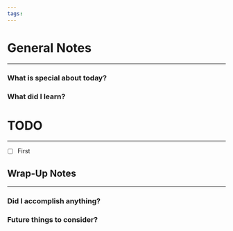```yaml
---
tags:
---
```


# General Notes
---
### What is special about today?
### What did I learn?


# TODO
---
- [ ] First



## Wrap-Up Notes
---
### Did I accomplish anything?
### Future things to consider?
